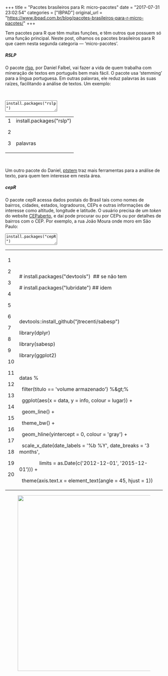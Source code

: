 +++
title = "Pacotes brasileiros para R: micro-pacotes"
date = "2017-07-31 23:02:54"
categories = ["IBPAD"]
original_url = "https://www.ibpad.com.br/blog/pacotes-brasileiros-para-r-micro-pacotes/"
+++

<div class="post-inner-content">
<div class="vc_row wpb_row vc_row-fluid">
<div class="wpb_column vc_column_container vc_col-sm-12">
<div class="vc_column-inner ">
<div class="wpb_wrapper">
<div class="wpb_text_column wpb_content_element ">
<div class="wpb_wrapper">
<p>
Tem pacotes para R que têm muitas funções, e têm outros que possuem só
uma função principal. Neste post, olhamos os pacotes brasileiros para R
que caem nesta segunda categoria — ‘micro-pacotes’.
</p>
<h5>
<strong>RSLP</strong>
</h5>
<p>
O pacote <a href="https://github.com/dfalbe">rlsp</a>, por Daniel
Falbel, vai fazer a vida de quem trabalha com mineração de textos em
português bem mais fácil. O pacote usa ‘stemming’ para a língua
portuguesa. Em outras palavras, ele reduz palavras às suas raízes,
facilitando a análise de textos. Um exemplo:
</p>

<p>
 
</p>
<span class="crayon-title"></span>

<textarea wrap="soft" class="crayon-plain print-no" data-settings="dblclick" readonly style="-moz-tab-size:4; -o-tab-size:4; -webkit-tab-size:4; tab-size:4; font-size: 12px !important; line-height: 15px !important;">
install.packages("rslp")

palavras
</textarea>

<table class="crayon-table">
<tr class="crayon-row">
<td class="crayon-nums " data-settings="show">
1

2

3

</td>
<td class="crayon-code">
<span class="crayon-v">install</span><span
class="crayon-sy">.</span><span class="crayon-e">packages</span><span
class="crayon-sy">(</span><span class="crayon-s">"rslp"</span><span
class="crayon-sy">)</span>

 

<span class="crayon-v">palavras</span>

</td>
</tr>
</table>

<p>
 
</p>
<p>
Um outro pacote do Daniel,
<a href="https://github.com/dfalbel/ptstem">ptstem</a> traz mais
ferramentas para a análise de texto, para quem tem interesse em nesta
área.
</p>
<h5>
<strong>cepR</strong>
</h5>
<p>
O pacote cepR acessa dados postais do Brasil tais como nomes de
bairros, cidades, estados, logradouros, CEPs e outras informações de
interesse como altitude, longitude e latitude. O usuário precisa de um
<em>token</em> do website
<a href="http://cepaberto.com/users/register">CEPaberto</a>, e daí
pode procurar ou por CEPs ou por detalhes de bairros com o CEP. Por
exemplo, a rua João Moura onde moro em São Paulo:
</p>

<p>
</p>
<div id="crayon-5a5818c2e8ded165693890" class="crayon-syntax crayon-theme-classic crayon-font-monaco crayon-os-pc print-yes notranslate" data-settings=" minimize scroll-mouseover" style=" margin-top: 12px; margin-bottom: 12px; font-size: 12px !important; line-height: 15px !important;">
<span class="crayon-title"></span>

<div class="crayon-plain-wrap">
<textarea wrap="soft" class="crayon-plain print-no" data-settings="dblclick" readonly style="-moz-tab-size:4; -o-tab-size:4; -webkit-tab-size:4; tab-size:4; font-size: 12px !important; line-height: 15px !important;">
install.packages("cepR")

cepR::busca\_cep(cep = "005412002", token = XXXXXXXXX)

    ## # A tibble: 1 x 10
    ##   estado    cidade    bairro      cep
    ##                  
    ## 1     SP São Paulo Pinheiros 05412002
    ##
    ## # ... with 6 more variables: logradouro , latitude ,
    ## #   longitude , altitude , ddd , cod_IBGE</textarea></div>

<table class="crayon-table">
<tr class="crayon-row">
<td class="crayon-nums " data-settings="show">
1

2

3

4

5

6

7

8

9

10

11

12

13

14

</td>
<td class="crayon-code">
 

 

<span class="crayon-v">install</span><span
class="crayon-sy">.</span><span class="crayon-e">packages</span><span
class="crayon-sy">(</span><span class="crayon-s">"cepR"</span><span
class="crayon-sy">)</span>

 

<span class="crayon-v">cepR</span><span class="crayon-o">::</span><span
class="crayon-e">busca\_cep</span><span class="crayon-sy">(</span><span
class="crayon-v">cep</span><span class="crayon-h"> </span><span
class="crayon-o">=</span><span class="crayon-h"> </span><span
class="crayon-s">"005412002"</span><span class="crayon-sy">,</span><span
class="crayon-h"> </span><span class="crayon-v">token</span><span
class="crayon-h"> </span><span class="crayon-o">=</span><span
class="crayon-h"> </span><span class="crayon-v">XXXXXXXXX</span><span
class="crayon-sy">)</span>

 

 

<span class="crayon-h">    </span><span class="crayon-p">\#\# \# A
tibble: 1 x 10</span>

<span class="crayon-h">    </span><span class="crayon-p">\#\#  
estado    cidade    bairro      cep</span>

<span class="crayon-h">    </span><span
class="crayon-p">\#\#                  </span>

<span class="crayon-h">    </span><span class="crayon-p">\#\# 1     SP
São Paulo Pinheiros 05412002</span>

<span class="crayon-h">    </span><span class="crayon-p">\#\#</span>

<span class="crayon-h">    </span><span class="crayon-p">\#\# \# ...
with 6 more variables: logradouro , latitude ,</span>

<span class="crayon-h">    </span><span class="crayon-p">\#\# \#  
longitude , altitude , ddd , cod\_IBGE</span>

</td>
</tr>
</table>

</div>
<p>
 
</p>
<h5>
<strong>GetTDData</strong>
</h5>
<p>
O pacote <a href="https://github.com/cran/GetTDData">GetTDData</a> baixa
dados do Tesouro do governo brasileiro, do website
<a href="http://www.tesouro.gov.br/tesouro-direto-balanco-e-estatisticas">Tesouro
Direto</a>. O pacote arruma estes arquivos para você usar no R. Para
quem está interessado em dados financeiras, é bem mais fácil do que
baixar tudo e tentar importar um por um para R! O autor, Marcelo Perlin,
<a href="https://www.ibpad.com.br/blog/pacotes-brasileiros-do-r-parte-3-analisando-financas-no-r/">tem
outros pacotes</a> para R que tratam com dados financeiros também.
</p>
<h5>
<strong>riscoBrasil</strong>
</h5>
<p>
Falando de dados financeiros, o pacote
<a href="https://github.com/RobertMyles/riscoBrasil">riscoBrasil</a> baixa
dados do índice do J.P. Morgan sobre o ‘risco Brasil’. O J.P. Morgan
mantenha um <em>Emerging Markets Bond Index</em> com índices de risco
para vários países, e o IBGE disponibiliza estes dados no caso do
Brasil. O pacote tem uma função, <code>riscoBrasil()</code>, fazendo ele
um ‘micro-pacote’ mesmo! Mais detalhes podem ser vistos na página do
pacote, e pode ser instalado com
<code>install.packages("riscoBrasil")</code>.
</p>
<h5>
<strong>sabesp</strong>
</h5>
<p>
O pacote <a href="https://github.com/jtrecenti/sabesp">sabesp</a> do
Júlio Trecenti, baixa e arruma dados da SABESP (a Companhia de
Saneamento Básico do Estado de São Paulo). Júlio mostra como, com poucas
linhas de código, pode produzir um gráfico bem informativo sobre o
estado dos reservatórios de água em São Paulo:
</p>
<span class="crayon-title"></span>

<textarea wrap="soft" class="crayon-plain print-no" data-settings="dblclick" readonly style="-moz-tab-size:4; -o-tab-size:4; -webkit-tab-size:4; tab-size:4; font-size: 12px !important; line-height: 15px !important;">
install.packages("devtools") \#\# se não tem
============================================

install.packages("lubridate") \#\# idem
=======================================

devtools::install\_github("jtrecenti/sabesp") library(dplyr)
library(sabesp) library(ggplot2)

datas % filter(titulo == 'volume armazenado') %&gt;% ggplot(aes(x =
data, y = info, colour = lugar)) + geom\_line() + theme\_bw() +
geom\_hline(yintercept = 0, colour = 'gray') +
scale\_x\_date(date\_labels = '%b %Y', date\_breaks = '3 months', limits
= as.Date(c('2012-12-01', '2015-12-01'))) + theme(axis.text.x =
element\_text(angle = 45, hjust = 1))
</textarea>

<table class="crayon-table">
<tr class="crayon-row">
<td class="crayon-nums " data-settings="show">
1

2

3

4

5

6

7

8

9

10

11

12

13

14

15

16

17

18

19

20

</td>
<td class="crayon-code">
 

 

<span class="crayon-p">\# install.packages("devtools")  \#\# se não
tem</span>

<span class="crayon-p">\# install.packages("lubridate") \#\# idem</span>

 

 

<span class="crayon-v">devtools</span><span
class="crayon-o">::</span><span
class="crayon-e">install\_github</span><span
class="crayon-sy">(</span><span
class="crayon-s">"jtrecenti/sabesp"</span><span
class="crayon-sy">)</span>

<span class="crayon-e">library</span><span
class="crayon-sy">(</span><span class="crayon-v">dplyr</span><span
class="crayon-sy">)</span>

<span class="crayon-e">library</span><span
class="crayon-sy">(</span><span class="crayon-v">sabesp</span><span
class="crayon-sy">)</span>

<span class="crayon-e">library</span><span
class="crayon-sy">(</span><span class="crayon-v">ggplot2</span><span
class="crayon-sy">)</span>

 

<span class="crayon-v">datas</span><span class="crayon-h"> </span><span
class="crayon-o">%</span>

<span class="crayon-h">  </span><span
class="crayon-e">filter</span><span class="crayon-sy">(</span><span
class="crayon-v">titulo</span><span class="crayon-h"> </span><span
class="crayon-o">==</span><span class="crayon-h"> </span><span
class="crayon-s">'volume armazenado'</span><span
class="crayon-sy">)</span><span class="crayon-h"> </span><span
class="crayon-o">%</span><span class="crayon-o">&</span><span
class="crayon-v">gt</span><span class="crayon-sy">;</span><span
class="crayon-o">%</span>

<span class="crayon-h">  </span><span
class="crayon-e">ggplot</span><span class="crayon-sy">(</span><span
class="crayon-e">aes</span><span class="crayon-sy">(</span><span
class="crayon-v">x</span><span class="crayon-h"> </span><span
class="crayon-o">=</span><span class="crayon-h"> </span><span
class="crayon-v">data</span><span class="crayon-sy">,</span><span
class="crayon-h"> </span><span class="crayon-v">y</span><span
class="crayon-h"> </span><span class="crayon-o">=</span><span
class="crayon-h"> </span><span class="crayon-v">info</span><span
class="crayon-sy">,</span><span class="crayon-h"> </span><span
class="crayon-v">colour</span><span class="crayon-h"> </span><span
class="crayon-o">=</span><span class="crayon-h"> </span><span
class="crayon-v">lugar</span><span class="crayon-sy">)</span><span
class="crayon-sy">)</span><span class="crayon-h"> </span><span
class="crayon-o">+</span>

<span class="crayon-h">  </span><span
class="crayon-e">geom\_line</span><span class="crayon-sy">(</span><span
class="crayon-sy">)</span><span class="crayon-h"> </span><span
class="crayon-o">+</span>

<span class="crayon-h">  </span><span
class="crayon-e">theme\_bw</span><span class="crayon-sy">(</span><span
class="crayon-sy">)</span><span class="crayon-h"> </span><span
class="crayon-o">+</span>

<span class="crayon-h">  </span><span
class="crayon-e">geom\_hline</span><span class="crayon-sy">(</span><span
class="crayon-v">yintercept</span><span class="crayon-h"> </span><span
class="crayon-o">=</span><span class="crayon-h"> </span><span
class="crayon-cn">0</span><span class="crayon-sy">,</span><span
class="crayon-h"> </span><span class="crayon-v">colour</span><span
class="crayon-h"> </span><span class="crayon-o">=</span><span
class="crayon-h"> </span><span class="crayon-s">'gray'</span><span
class="crayon-sy">)</span><span class="crayon-h"> </span><span
class="crayon-o">+</span>

<span class="crayon-h">  </span><span
class="crayon-e">scale\_x\_date</span><span
class="crayon-sy">(</span><span
class="crayon-v">date\_labels</span><span class="crayon-h"> </span><span
class="crayon-o">=</span><span class="crayon-h"> </span><span
class="crayon-s">'%b %Y'</span><span class="crayon-sy">,</span><span
class="crayon-h"> </span><span class="crayon-v">date\_breaks</span><span
class="crayon-h"> </span><span class="crayon-o">=</span><span
class="crayon-h"> </span><span class="crayon-s">'3 months'</span><span
class="crayon-sy">,</span>

<span class="crayon-h">               </span><span
class="crayon-v">limits</span><span class="crayon-h"> </span><span
class="crayon-o">=</span><span class="crayon-h"> </span><span
class="crayon-st">as</span><span class="crayon-sy">.</span><span
class="crayon-e">Date</span><span class="crayon-sy">(</span><span
class="crayon-e">c</span><span class="crayon-sy">(</span><span
class="crayon-s">'2012-12-01'</span><span
class="crayon-sy">,</span><span class="crayon-h"> </span><span
class="crayon-s">'2015-12-01'</span><span
class="crayon-sy">)</span><span class="crayon-sy">)</span><span
class="crayon-sy">)</span><span class="crayon-h"> </span><span
class="crayon-o">+</span>

<span class="crayon-h">  </span><span class="crayon-e">theme</span><span
class="crayon-sy">(</span><span class="crayon-v">axis</span><span
class="crayon-sy">.</span><span class="crayon-v">text</span><span
class="crayon-sy">.</span><span class="crayon-v">x</span><span
class="crayon-h"> </span><span class="crayon-o">=</span><span
class="crayon-h"> </span><span
class="crayon-e">element\_text</span><span
class="crayon-sy">(</span><span class="crayon-v">angle</span><span
class="crayon-h"> </span><span class="crayon-o">=</span><span
class="crayon-h"> </span><span class="crayon-cn">45</span><span
class="crayon-sy">,</span><span class="crayon-h"> </span><span
class="crayon-v">hjust</span><span class="crayon-h"> </span><span
class="crayon-o">=</span><span class="crayon-h"> </span><span
class="crayon-cn">1</span><span class="crayon-sy">)</span><span
class="crayon-sy">)</span>

</td>
</tr>
</table>

<p>
</p>
</div>
</div>
<figure class="wpb_wrapper vc_figure">
<img width="1039" height="561" src="https://www.ibpad.com.br/wp-content/uploads/2017/07/sabesp-1.png" class="vc_single_image-img attachment-full" alt="" srcset="https://www.ibpad.com.br/wp-content/uploads/2017/07/sabesp-1.png 1039w, https://www.ibpad.com.br/wp-content/uploads/2017/07/sabesp-1-260x140.png 260w, https://www.ibpad.com.br/wp-content/uploads/2017/07/sabesp-1-768x415.png 768w, https://www.ibpad.com.br/wp-content/uploads/2017/07/sabesp-1-1024x553.png 1024w, https://www.ibpad.com.br/wp-content/uploads/2017/07/sabesp-1-100x54.png 100w" sizes="(max-width: 1039px) 100vw, 1039px">

</figure>

</div>
</div>
</div>
</div>
</div>

